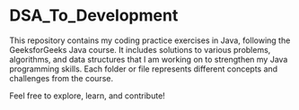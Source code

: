 # DSA_To_Development

This repository contains my coding practice exercises in Java, following the GeeksforGeeks Java course. It includes solutions to various problems, algorithms, and data structures that I am working on to strengthen my Java programming skills. Each folder or file represents different concepts and challenges from the course.

Feel free to explore, learn, and contribute!
